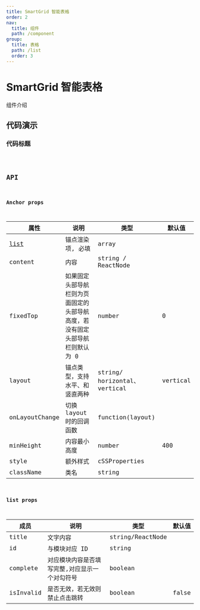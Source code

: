 ```yaml
---
title: SmartGrid 智能表格
order: 2
nav:
  title: 组件
  path: /component
group:
  title: 表格
  path: /list
  order: 3
---
```


# SmartGrid 智能表格

组件介绍

## 代码演示

### 代码标题

<code src="./demo/demo1.tsx" />

## API

### Anchor props

| 属性                           | 说明                                                                         | 类型                          | 默认值   |
| ------------------------------ | ---------------------------------------------------------------------------- | ----------------------------- | -------- |
| <a href="#list-props">list</a> | 锚点渲染项, 必填                                                             | array                         |          |
| content                        | 内容                                                                         | string / ReactNode            |          |
| fixedTop                       | 如果固定头部导航栏则为页面固定的头部导航高度，若没有固定头部导航栏则默认为 0 | number                        | 0        |
| layout                         | 锚点类型，支持水平、和竖直两种                                               | string/ horizontal、 vertical | vertical |
| onLayoutChange                 | 切换 layout 时的回调函数                                                     | function(layout)              |          |
| minHeight                      | 内容最小高度                                                                 | number                        | 400      |
| style                          | 额外样式                                                                     | cSSProperties                 |          |
| className                      | 类名                                                                         | string                        |          |

### list props

| 成员      | 说明                                          | 类型             | 默认值 |
| --------- | --------------------------------------------- | ---------------- | ------ |
| title     | 文字内容                                      | string/ReactNode |        |
| id        | 与模块对应 ID                                 | string           |        |
| complete  | 对应模块内容是否填写完整,对应显示一个对勾符号 | boolean          |        |
| isInvalid | 是否无效，若无效则禁止点击跳转                | boolean          | false  |
